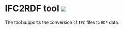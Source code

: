 # IFC2RDF tool ![](https://github.com/Janakiram916/ifc2rdfTool/workflows/pipeline/badge.svg)

The tool supports the conversion of `IFC` files to `RDF` data.
